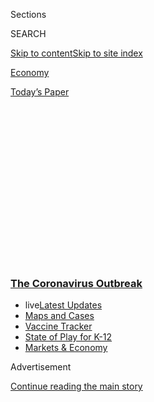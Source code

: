 <div id="app">

<div>

<div>

<div>

<div class="NYTAppHideMasthead css-1q2w90k e1suatyy0">

<div class="section css-ui9rw0 e1suatyy2">

<div class="css-eph4ug er09x8g0">

<div class="css-6n7j50">

</div>

<span class="css-1dv1kvn">Sections</span>

<div class="css-10488qs">

<span class="css-1dv1kvn">SEARCH</span>

</div>

[Skip to content](#site-content)[Skip to site
index](#site-index)

</div>

<div id="masthead-section-label" class="css-1wr3we4 eaxe0e00">

[Economy](https://www.nytimes.com/section/business/economy)

</div>

<div class="css-10698na e1huz5gh0">

</div>

</div>

<div id="masthead-bar-one" class="section hasLinks css-15hmgas e1csuq9d3">

<div class="css-uqyvli e1csuq9d0">

</div>

<div class="css-1uqjmks e1csuq9d1">

</div>

<div class="css-9e9ivx">

[](https://myaccount.nytimes.com/auth/login?response_type=cookie&client_id=vi)

</div>

<div class="css-1bvtpon e1csuq9d2">

[Today’s
Paper](https://www.nytimes.com/section/todayspaper)

</div>

</div>

</div>

</div>

<div data-aria-hidden="false">

<div id="site-content" data-role="main">

<div>

<div class="css-1aor85t" style="opacity:0.000000001;z-index:-1;visibility:hidden">

<div class="css-1hqnpie">

<div class="css-epjblv">

<span class="css-17xtcya">[Economy](/section/business/economy)</span><span class="css-x15j1o">|</span><span class="css-fwqvlz">The
Coronavirus Economy: When Washington Takes Over
Business</span>

</div>

<div class="css-k008qs">

<div class="css-1iwv8en">

<span class="css-18z7m18"></span>

<div>

</div>

</div>

<span class="css-1n6z4y">https://nyti.ms/3dwQPlI</span>

<div class="css-1705lsu">

<div class="css-4xjgmj">

<div class="css-4skfbu" data-role="toolbar" data-aria-label="Social Media Share buttons, Save button, and Comments Panel with current comment count" data-testid="share-tools">

  - 
  - 
  - 
  - 
    
    <div class="css-6n7j50">
    
    </div>

  - 
  - 

</div>

</div>

</div>

</div>

</div>

</div>

<div class="css-13pd83m">

<div class="css-l9svim">

### [<span class="css-pa1jbp"><span class="css-1rxm0ex">The Coronavirus</span><span class="css-1rxm0ex"> Outbreak</span></span>](https://www.nytimes.com/news-event/coronavirus?name=styln-coronavirus-markets&region=TOP_BANNER&variant=undefined&block=storyline_menu_recirc&action=click&pgtype=Article&impression_id=b3b34640-e108-11ea-8307-77bb2f0ebd85)

  - <span class="css-ousu42"><span class="css-12clwdu">live</span>[Latest
    Updates](https://www.nytimes.com/2020/08/17/world/coronavirus-covid.html?name=styln-coronavirus-markets&region=TOP_BANNER&variant=undefined&block=storyline_menu_recirc&action=click&pgtype=Article&impression_id=b3b34641-e108-11ea-8307-77bb2f0ebd85)</span>
  - <span class="css-ousu42">[Maps and
    Cases](https://www.nytimes.com/interactive/2020/us/coronavirus-us-cases.html?name=styln-coronavirus-markets&region=TOP_BANNER&variant=undefined&block=storyline_menu_recirc&action=click&pgtype=Article&impression_id=b3b36d50-e108-11ea-8307-77bb2f0ebd85)</span>
  - <span class="css-ousu42">[Vaccine
    Tracker](https://www.nytimes.com/interactive/2020/science/coronavirus-vaccine-tracker.html?name=styln-coronavirus-markets&region=TOP_BANNER&variant=undefined&block=storyline_menu_recirc&action=click&pgtype=Article&impression_id=b3b36d51-e108-11ea-8307-77bb2f0ebd85)</span>
  - <span class="css-ousu42">[State of Play for
    K-12](https://www.nytimes.com/2020/08/17/us/k-12-schools-reopening.html?name=styln-coronavirus-markets&region=TOP_BANNER&variant=undefined&block=storyline_menu_recirc&action=click&pgtype=Article&impression_id=b3b36d52-e108-11ea-8307-77bb2f0ebd85)</span>
  - <span class="css-ousu42">[Markets &
    Economy](https://www.nytimes.com/live/2020/08/17/business/stock-market-today-coronavirus?name=styln-coronavirus-markets&region=TOP_BANNER&variant=undefined&block=storyline_menu_recirc&action=click&pgtype=Article&impression_id=b3b36d53-e108-11ea-8307-77bb2f0ebd85)</span>

</div>

</div>

<div id="top-wrapper" class="css-1sy8kpn">

<div id="top-slug" class="css-l9onyx">

Advertisement

</div>

[Continue reading the main
story](#after-top)

<div class="ad top-wrapper" style="text-align:center;height:100%;display:block;min-height:250px">

<div id="top" class="place-ad" data-position="top" data-size-key="top">

</div>

</div>

<div id="after-top">

</div>

</div>

<div>

<div id="sponsor-wrapper" class="css-1hyfx7x">

<div id="sponsor-slug" class="css-19vbshk">

Supported by

</div>

[Continue reading the main
story](#after-sponsor)

<div id="sponsor" class="ad sponsor-wrapper" style="text-align:center;height:100%;display:block">

</div>

<div id="after-sponsor">

</div>

</div>

<div class="css-186x18t">

</div>

<div class="css-1vkm6nb ehdk2mb0">

# The Coronavirus Economy: When Washington Takes Over Business

</div>

The $2 trillion aid package is expected to save jobs and bail out
companies, but it reorders the relationship between government and
private industry.

<div class="css-79elbk" data-testid="photoviewer-wrapper">

<div class="css-z3e15g" data-testid="photoviewer-wrapper-hidden">

</div>

<div class="css-1a48zt4 ehw59r15" data-testid="photoviewer-children">

![<span class="css-16f3y1r e13ogyst0" data-aria-hidden="true">The
measures the Senate passed on Wednesday far surpass the scope and
breadth of recovery efforts during the 2008 financial
crisis.</span><span class="css-cnj6d5 e1z0qqy90" itemprop="copyrightHolder"><span class="css-1ly73wi e1tej78p0">Credit...</span><span><span>Senate
Television, via Associated
Press</span></span></span>](https://static01.nyt.com/images/2020/03/27/business/26virus-govbiz-print/merlin_170977653_b9f99360-056c-4f8a-b2d5-8e508d418402-articleLarge.jpg?quality=75&auto=webp&disable=upscale)

</div>

</div>

<div class="css-18e8msd">

<div class="css-vp77d3 epjyd6m0">

<div class="css-1baulvz">

By [<span class="css-1baulvz" itemprop="name">Jim
Tankersley</span>](https://www.nytimes.com/by/jim-tankersley),
[<span class="css-1baulvz" itemprop="name">Alan
Rappeport</span>](https://www.nytimes.com/by/alan-rappeport),
[<span class="css-1baulvz" itemprop="name">David
Gelles</span>](https://www.nytimes.com/by/david-gelles),
[<span class="css-1baulvz" itemprop="name">Peter
Eavis</span>](https://www.nytimes.com/by/peter-eavis) and
[<span class="css-1baulvz last-byline" itemprop="name">David
Yaffe-Bellany</span>](http://www.nytimes.com/by/david-yaffe-bellany)

</div>

</div>

  - 
    
    <div class="css-ld3wwf e16638kd2">
    
    March 26,
    2020
    
    </div>

  - 
    
    <div class="css-4xjgmj">
    
    <div class="css-d8bdto" data-role="toolbar" data-aria-label="Social Media Share buttons, Save button, and Comments Panel with current comment count" data-testid="share-tools">
    
      - 
      - 
      - 
      - 
        
        <div class="css-6n7j50">
        
        </div>
    
      - 
      - 
    
    </div>
    
    </div>

</div>

</div>

<div class="section meteredContent css-1r7ky0e" name="articleBody" itemprop="articleBody">

<div class="css-1fanzo5 StoryBodyCompanionColumn">

<div class="css-53u6y8">

The $2 trillion [coronavirus rescue
package](https://www.nytimes.com/2020/07/28/us/politics/coronavirus-relief-bills-house-senate.html)
that the Senate passed on Wednesday will fundamentally transform the
U.S. government by placing thousands of businesses and millions of
workers on federally funded life support.

The government will pay the wages of some workers who remain on their
companies’ payrolls. It will sustain other workers who have lost their
jobs with checks that are as large as — or even larger than — what they
were earning before they were laid off. And it will cushion some of the
country’s largest corporations from bankruptcy, with taxpayers taking
shares in those companies as collateral.

Rarely before has the government involved itself so deeply in the
business of business. Amid a historic drop-off in economic activity, the
bill temporarily transfers financial responsibility from private
industry to the federal government, allowing the United States to
control the levers of capitalism and potentially decide who wins and who
loses. The level of intervention this week far outstrips the financial
scope and breadth of recovery efforts during the 2008 financial crisis.

That is a controversial proposition in normal times but one lawmakers
deemed necessary now, as companies large and small, from airlines and
big banks to nail salons and brew pubs, face unprecedented hardship. The
ripple effects have already sent [millions of Americans into
unemployment](https://www.nytimes.com/2020/03/26/business/economy/coronavirus-unemployment-claims.html).

</div>

</div>

<div class="css-1fanzo5 StoryBodyCompanionColumn">

<div class="css-53u6y8">

“We went to bed as America and woke up the next morning looking like
social democratic Europe,” Erik Gordon, professor at the Ross School of
Business at the University of Michigan, said. “We’ve made fun of Europe
propping up their failing steel companies and car companies, and when
push comes to shove we’re going to outdo them.”

The government’s intervention will come in a variety of ways, including
direct payments to individuals and businesses, generous loans in which
the government agrees to backstop losses and equity stakes in companies.
But there are strings attached, such as limits on executive pay and
provisions that require companies receiving assistance to maintain
employment levels at 90 percent of what they were.

Midsize companies, or those with between 500 and 10,000 employees, get
to borrow at an interest rate that is not higher than 2 percent
annually, and don’t have to repay principal or interest for six months.
The midsize companies cannot “outsource or offshore” jobs from the start
of the loan until two years after it has been
repaid.

<div id="NYT_MAIN_CONTENT_1_REGION" class="css-9tf9ac">

<div>

<div id="styln-covid-updates-markets" class="section interactive-content interactive-size-medium css-1ftcdic">

<div class="css-17ih8de interactive-body">

<div id="styln-briefing-block">

<div class="briefing-block-header-section">

# [Latest Updates: The Coronavirus Outbreak and the Economy](https://www.nytimes.com/live/2020/08/17/business/stock-market-today-coronavirus?action=click&pgtype=Article&state=default&region=MAIN_CONTENT_1&context=storylines_live_updates)

</div>

<div class="briefing-block-lb-items">

<div class="briefing-block-update-time">

[8h
ago](https://www.nytimes.com/live/2020/08/17/business/stock-market-today-coronavirus?action=click&pgtype=Article&state=default&region=MAIN_CONTENT_1&context=storylines_live_updates#robinhood-a-stock-trading-app-is-valued-at-11-2-billion-in-its-latest-funding-round)

</div>

<div>

[Robinhood, a stock trading app, is valued at $11.2 billion in its
latest funding
round.](https://www.nytimes.com/live/2020/08/17/business/stock-market-today-coronavirus?action=click&pgtype=Article&state=default&region=MAIN_CONTENT_1&context=storylines_live_updates#robinhood-a-stock-trading-app-is-valued-at-11-2-billion-in-its-latest-funding-round)

</div>

<div class="briefing-block-update-time">

[11h
ago](https://www.nytimes.com/live/2020/08/17/business/stock-market-today-coronavirus?action=click&pgtype=Article&state=default&region=MAIN_CONTENT_1&context=storylines_live_updates#new-unemployment-benefits-authorized-by-president-trump-wont-come-until-late-august)

</div>

<div>

[New unemployment benefits authorized by President Trump won’t come
until late
August.](https://www.nytimes.com/live/2020/08/17/business/stock-market-today-coronavirus?action=click&pgtype=Article&state=default&region=MAIN_CONTENT_1&context=storylines_live_updates#new-unemployment-benefits-authorized-by-president-trump-wont-come-until-late-august)

</div>

<div class="briefing-block-update-time">

[17h
ago](https://www.nytimes.com/live/2020/08/17/business/stock-market-today-coronavirus?action=click&pgtype=Article&state=default&region=MAIN_CONTENT_1&context=storylines_live_updates#heres-what-you-need-to-know-for-the-week-ahead)

</div>

<div>

[Here’s what you need to know for the week
ahead.](https://www.nytimes.com/live/2020/08/17/business/stock-market-today-coronavirus?action=click&pgtype=Article&state=default&region=MAIN_CONTENT_1&context=storylines_live_updates#heres-what-you-need-to-know-for-the-week-ahead)

</div>

</div>

<div class="briefing-block-footer">

<div class="briefing-block-footer-meta">

[See more
updates](https://www.nytimes.com/live/2020/08/17/business/stock-market-today-coronavirus?action=click&pgtype=Article&state=default&region=MAIN_CONTENT_1&context=storylines_live_updates)

</div>

<div class="briefing-block-briefinglinks">

<span>More live coverage:</span>
[Global](https://www.nytimes.com/2020/08/17/world/coronavirus-covid.html?action=click&pgtype=Article&state=default&region=MAIN_CONTENT_1&context=storylines_live_updates)

</div>

</div>

</div>

</div>

</div>

</div>

</div>

Businesses with 500 or fewer employees will get loans directly from
banks to cover more than two months of payrolls and some other operating
expenses, with the government paying off the balance so long as the
companies either do not lay off workers or rehire ones they’ve already
let go.

The government will inject more than $60 billion into the airline
industry, including $25 billion in grants to pay employees of passenger
airlines and $4 billion for those who work at cargo airlines. About $17
billion has been set aside largely for Boeing, which, because of two
deadly crashes, was troubled before the virus brought many commercial
flights to a standstill.

</div>

</div>

<div class="css-1fanzo5 StoryBodyCompanionColumn">

<div class="css-53u6y8">

Not all businesses will be eligible for help, and not every eligible
company will agree to the government’s terms. And some industries,
including cruise lines and energy companies, were left on the sidelines.

The major cruise companies appear not to qualify for loans because they
are domiciled outside the United States and their employees are spread
across the world.

“We didn’t seek or expect a cash bailout, and it doesn’t appear anyway
that we would qualify under the terms,” said Roger Frizzell, a spokesman
for Carnival Corporation. “We have a significant employee presence in
the U.S., but a majority of our employees are on ships, not in any
location, certainly not based in the U.S.”

The legislation also does not include $3 billion that the Trump
administration requested to buy crude oil for the Strategic Petroleum
Reserve. Such a purchase could have helped lift demand for oil, and thus
its price, which in the United States has tumbled to less than $25 a
barrel in recent weeks. Solar and wind businesses were upset that
lawmakers did not make it easier for them to benefit from tax credits
for renewable energy.

The epicenter of the intervention will be the Treasury Department, where
Secretary Steven Mnuchin will oversee nearly a third of the $2 trillion
in economic relief funds that Congress is approving.

The money will be held in two pots: $350 billion will be devoted to
loans and loan guarantees for small businesses. And $500 billion will be
divided among airlines and companies that are critical to national
security, including Boeing, and will prop up the [Federal Reserve’s new
emergency lending
facilities](https://www.nytimes.com/2020/03/26/business/economy/fed-coronavirus-stimulus.html),
which are intended to inject nearly $4 trillion into the economy.

Mr. Mnuchin said on Thursday that the distribution of the money would be
fully transparent. “When we do take actions, either through our direct
program or throughout programs with the Fed, there will be disclosures
to the American public much faster than they would normally occur,” he
said on CNBC.

</div>

</div>

<div class="css-1fanzo5 StoryBodyCompanionColumn">

<div class="css-53u6y8">

Businesses will also have to cede some control to the federal government
in exchange for lifelines. Companies that borrow money are forbidden to
repurchase their stock or pay dividends during the loan and for a year
after it is repaid. They must not cut staffing by more than 10 percent
through the end of September.

Loans to small businesses, with 500 employees or fewer, are limited to
$10 million. Loans to cover salaries of over $100,000 wouldn’t qualify
for forgiveness, and businesses must demonstrate that they had not
recently laid off employees, or a smaller amount of the loan would be
subject to forgiveness.

Businesses would not have to repay loans covering up to eight weeks’
worth of payroll expenses. That means that once businesses receive their
loans, a new clock will begin to tick: They’ll have to use the money
within two months to avoid repaying it; they also can’t pay any employee
more than $10,000 in those two months if they want that amount to be
forgiven.

Lawmakers also placed restrictions on compensation and pay increases for
executives, moves intended to address one of the criticisms about
bailouts during the 2008 crisis. But pay limits will not necessarily do
away with multimillion-dollar paydays for corporate bosses.

Executives who made more than $3 million in 2019 could be awarded $3
million, plus half of any sum in excess of $3 million. As a result, a
chief executive who earned $20 million in 2019 would be allowed
compensation of $11.5 million. The restrictions would apply from the
time the federal support began to one year after it ended.

Even as the government takes on an outsize role in overseeing companies,
Mr. Mnuchin maintained that it should not be in the business of
dictating what private companies did.

“We don’t believe in mandating and regulating certain big businesses,”
he said.

And big business, despite its need for help, has seemed unwilling to
cede too much control to the government. On Tuesday, Boeing’s chief
executive, David Calhoun, suggested that he wasn’t interested in the
government’s taking an equity stake in the company, despite the
beleaguered state of the aerospace giant.

</div>

</div>

<div class="css-1fanzo5 StoryBodyCompanionColumn">

<div class="css-53u6y8">

“I don’t have a need for an equity stake,” Mr. Calhoun said in an
interview on Fox Business Network. “If they forced it, we’d just look at
all the other options, and we have got plenty.”

Boeing, which had lobbied for government aid, was not specifically named
in the bill. It nonetheless signaled its approval of the stimulus
package on Wednesday night. “The bill’s access to public and private
liquidity, including loans and loan guarantees, is critical for
airlines, airports, suppliers and manufacturers to bridge to recovery,”
Boeing said in a statement.

The House is now expected to take up the legislation, and President
Trump has signaled that he would sign it quickly into law.

Many of the provisions are intended to offer lifelines to companies and
workers over the coming months, as the country struggles to contain the
pandemic and braces for a recession. But the long-term consequences of a
$2 trillion bailout of the American economy are unknown.

“This is going to be hard to unravel,” said Mr. Gordon, the University
of Michigan professor. “Industries that are propped up stay propped up
for a long time.”

Reporting was contributed by Niraj Chokshi, Jesse Drucker, Emily
Flitter, Clifford Krauss and Ivan Penn.

</div>

</div>

</div>

<div>

</div>

<div>

</div>

<div>

</div>

<div>

<div id="bottom-wrapper" class="css-1ede5it">

<div id="bottom-slug" class="css-l9onyx">

Advertisement

</div>

[Continue reading the main
story](#after-bottom)

<div id="bottom" class="ad bottom-wrapper" style="text-align:center;height:100%;display:block;min-height:90px">

</div>

<div id="after-bottom">

</div>

</div>

</div>

</div>

</div>

## Site Index

<div>

</div>

## Site Information Navigation

  - [© <span>2020</span> <span>The New York Times
    Company</span>](https://help.nytimes.com/hc/en-us/articles/115014792127-Copyright-notice)

<!-- end list -->

  - [NYTCo](https://www.nytco.com/)
  - [Contact
    Us](https://help.nytimes.com/hc/en-us/articles/115015385887-Contact-Us)
  - [Work with us](https://www.nytco.com/careers/)
  - [Advertise](https://nytmediakit.com/)
  - [T Brand Studio](http://www.tbrandstudio.com/)
  - [Your Ad
    Choices](https://www.nytimes.com/privacy/cookie-policy#how-do-i-manage-trackers)
  - [Privacy](https://www.nytimes.com/privacy)
  - [Terms of
    Service](https://help.nytimes.com/hc/en-us/articles/115014893428-Terms-of-service)
  - [Terms of
    Sale](https://help.nytimes.com/hc/en-us/articles/115014893968-Terms-of-sale)
  - [Site
    Map](https://spiderbites.nytimes.com)
  - [Help](https://help.nytimes.com/hc/en-us)
  - [Subscriptions](https://www.nytimes.com/subscription?campaignId=37WXW)

</div>

</div>

</div>

</div>
